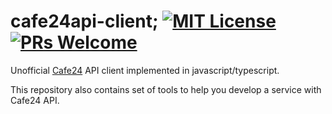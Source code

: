 # cafe24api-client; [![MIT License](https://img.shields.io/badge/license-MIT-blue.svg)](./LICENSE) [![PRs Welcome](https://img.shields.io/badge/PRs-welcome-brightgreen.svg)](./.github/CONTRIBUTING.md)

Unofficial [Cafe24](https://www.cafe24.com/) API client implemented in javascript/typescript.

This repository also contains set of tools to help you develop a service with Cafe24 API.

